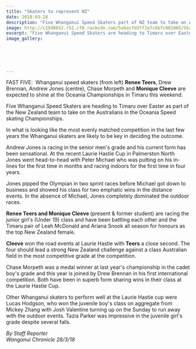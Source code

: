 ```yaml
---
title: "Skaters to represent NZ"
date: 2018-03-28
description: "Five Whanganui Speed Skaters part of NZ team to take on Australians in Oceania Speed skating Champs..."
image: http://c1940652.r52.cf0.rackcdn.com/5abacfd3ff2a7c6bfc001065/Skaters-try-this-onechron-28-march.jpg
excerpt: "Five Whanganui Speed Skaters are heading to Timaru over Easter as part of the NZ team to take on the Australians in the Oceania Speed skating Champs."
image_gallery:
    
    
    
    
    
---
```


<p>FAST FIVE:&nbsp;&nbsp;<span>Whanganui speed skaters (from left) <strong>Renee Teers</strong>, Drew Brennan, Andrew Jones (centre), Chase Morpeth and <strong>Monique Cleeve</strong> are expected to shine at the Oceania Championships in Timaru this weekend.</span></p>
<p class="element element-paragraph">Five Whanganui Speed Skaters are heading to Timaru over Easter as part of the New Zealand team to take on the Australians in the Oceania Speed skating Championships.</p>
<p class="element element-paragraph">In what is looking like the most evenly matched competition in the last few years the Whanganui skaters are likely to be key in deciding the outcome.</p>
<p class="element element-paragraph">Andrew Jones is racing in the senior men's grade and his current form has been sensational. At the recent Laurie Hastie Cup in Palmerston North Jones went head-to-head with Peter Michael who was putting on his in-lines for the first time in months and racing indoors for the first time in four years.</p>
<p class="element element-paragraph">Jones pipped the Olympian in two sprint races before Michael got down to business and showed his class for two emphatic wins in the distance events. In the absence of Michael, Jones completely dominated the outdoor races.</p>
<p class="element element-paragraph"><strong>Renee Teers and Monique Cleeve </strong>(present &amp; former student)&nbsp;are racing the junior girl's (Under 19) class and have been battling each other and the Timaru pair of Leah McDonald and Ariana Snook all season for honours as the top New Zealand female.</p>
<p class="element element-paragraph"><strong>Cleeve</strong> won the road events at Laurie Hastie with <strong>Teers</strong> a close second. The four should lead a strong New Zealand challenge against a class Australian field in the most competitive grade at the competition.</p>
<p class="element element-paragraph">Chase Morpeth was a medal winner at last year's championship in the cadet boy's grade and this year is joined by Drew Brennan in his first international competition. Both have been in superb form sharing wins in their class at the Laurie Hastie Cup.</p>
<p class="element element-paragraph">Other Whanganui skaters to perform well at the Laurie Hastie cup were Lucas Hodgson, who won the juvenile boy's class on aggregate from Mickey Zhang with Josh Valentine turning up on the Sunday to run away with the outdoor events. Tazia Parker was impressive in the juvenile girl's grade despite several falls.</p>
<p class="element element-paragraph"><em>By Staff Reporter </em><br /><em>Wanganui Chronicle 28/3/18</em></p>

